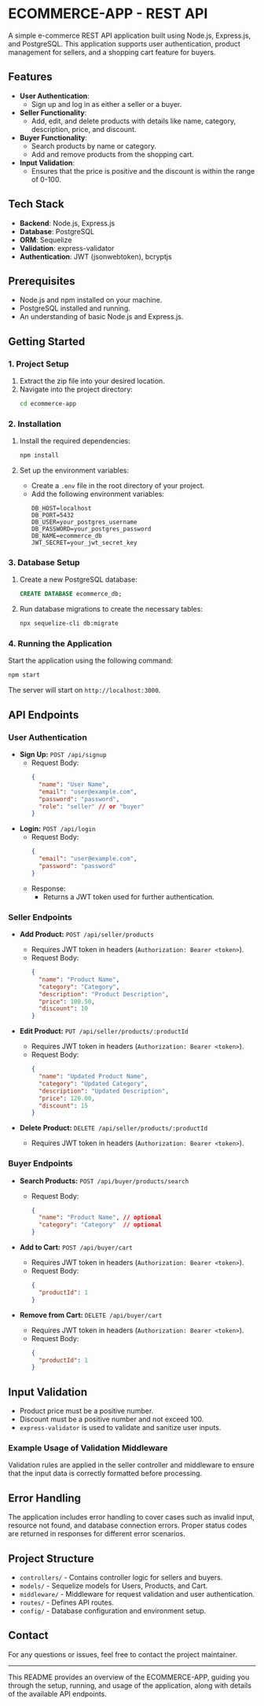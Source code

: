# ECOMMERCE-APP - REST API

A simple e-commerce REST API application built using Node.js, Express.js, and PostgreSQL. This application supports user authentication, product management for sellers, and a shopping cart feature for buyers.

## Features

- **User Authentication**:
  - Sign up and log in as either a seller or a buyer.
- **Seller Functionality**:
  - Add, edit, and delete products with details like name, category, description, price, and discount.
- **Buyer Functionality**:
  - Search products by name or category.
  - Add and remove products from the shopping cart.
- **Input Validation**:
  - Ensures that the price is positive and the discount is within the range of 0-100.

## Tech Stack

- **Backend**: Node.js, Express.js
- **Database**: PostgreSQL
- **ORM**: Sequelize
- **Validation**: express-validator
- **Authentication**: JWT (jsonwebtoken), bcryptjs

## Prerequisites

- Node.js and npm installed on your machine.
- PostgreSQL installed and running.
- An understanding of basic Node.js and Express.js.

## Getting Started

### 1. Project Setup

1. Extract the zip file into your desired location.
2. Navigate into the project directory:
   ```bash
   cd ecommerce-app
   ```

### 2. Installation

1. Install the required dependencies:
   ```bash
   npm install
   ```

2. Set up the environment variables:
   - Create a `.env` file in the root directory of your project.
   - Add the following environment variables:
     ```
     DB_HOST=localhost
     DB_PORT=5432
     DB_USER=your_postgres_username
     DB_PASSWORD=your_postgres_password
     DB_NAME=ecommerce_db
     JWT_SECRET=your_jwt_secret_key
     ```

### 3. Database Setup

1. Create a new PostgreSQL database:
   ```sql
   CREATE DATABASE ecommerce_db;
   ```
2. Run database migrations to create the necessary tables:
   ```bash
   npx sequelize-cli db:migrate
   ```

### 4. Running the Application

Start the application using the following command:
```bash
npm start
```

The server will start on `http://localhost:3000`.

## API Endpoints

### User Authentication

- **Sign Up:** `POST /api/signup`
  - Request Body:
    ```json
    {
      "name": "User Name",
      "email": "user@example.com",
      "password": "password",
      "role": "seller" // or "buyer"
    }
    ```
- **Login:** `POST /api/login`
  - Request Body:
    ```json
    {
      "email": "user@example.com",
      "password": "password"
    }
    ```
  - Response:
    - Returns a JWT token used for further authentication.

### Seller Endpoints

- **Add Product:** `POST /api/seller/products`
  - Requires JWT token in headers (`Authorization: Bearer <token>`).
  - Request Body:
    ```json
    {
      "name": "Product Name",
      "category": "Category",
      "description": "Product Description",
      "price": 100.50,
      "discount": 10
    }
    ```

- **Edit Product:** `PUT /api/seller/products/:productId`
  - Requires JWT token in headers (`Authorization: Bearer <token>`).
  - Request Body:
    ```json
    {
      "name": "Updated Product Name",
      "category": "Updated Category",
      "description": "Updated Description",
      "price": 120.00,
      "discount": 15
    }
    ```

- **Delete Product:** `DELETE /api/seller/products/:productId`
  - Requires JWT token in headers (`Authorization: Bearer <token>`).

### Buyer Endpoints

- **Search Products:** `POST /api/buyer/products/search`
  - Request Body:
    ```json
    {
      "name": "Product Name", // optional
      "category": "Category"  // optional
    }
    ```

- **Add to Cart:** `POST /api/buyer/cart`
  - Requires JWT token in headers (`Authorization: Bearer <token>`).
  - Request Body:
    ```json
    {
      "productId": 1
    }
    ```

- **Remove from Cart:** `DELETE /api/buyer/cart`
  - Requires JWT token in headers (`Authorization: Bearer <token>`).
  - Request Body:
    ```json
    {
      "productId": 1
    }
    ```

## Input Validation

- Product price must be a positive number.
- Discount must be a positive number and not exceed 100.
- `express-validator` is used to validate and sanitize user inputs.

### Example Usage of Validation Middleware

Validation rules are applied in the seller controller and middleware to ensure that the input data is correctly formatted before processing.

## Error Handling

The application includes error handling to cover cases such as invalid input, resource not found, and database connection errors. Proper status codes are returned in responses for different error scenarios.

## Project Structure

- `controllers/` - Contains controller logic for sellers and buyers.
- `models/` - Sequelize models for Users, Products, and Cart.
- `middleware/` - Middleware for request validation and user authentication.
- `routes/` - Defines API routes.
- `config/` - Database configuration and environment setup.



## Contact

For any questions or issues, feel free to contact the project maintainer.

---

This README provides an overview of the ECOMMERCE-APP, guiding you through the setup, running, and usage of the application, along with details of the available API endpoints.
